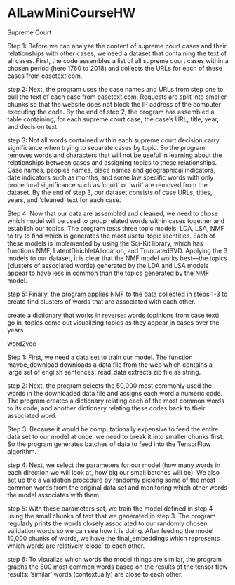 # AILawMiniCourseHW
Supreme Court

Step 1:
Before we can analyze the content of supreme court cases and their relationships with other cases, we need a dataset that containing the text of all cases.
First, the code assembles a list of all supreme court cases within a chosen period (here 1760 to 2018) and collects the URLs for each of these cases from casetext.com.

step 2:
Next, the program uses the case names and URLs from step one to pull the text of each case from casetext.com. Requests are split into smaller chunks so that the website does not block the IP address of the computer executing the code. By the end of step 2, the program has assembled a table containing, for each supreme court case, the case’s URL, title, year, and decision text.

step 3:
Not all words contained within each supreme court decision carry significance when trying to separate cases by topic. So the program removes words and characters that will not be useful in learning about the relationships between cases and assigning topics to these relationships.  Case names, peoples names, place names and geographical indicators, date indicators such as months, and some law specific words with only procedural significance such as ‘court’ or ‘writ’ are removed from the dataset.
By the end of step 3, our dataset consists of case URLs, titles, years, and ‘cleaned’ text for each case.

Step 4:
Now that our data are assembled and cleaned, we need to chose which model will be used to group related words within cases together and establish our topics.
The program tests three topic models: LDA, LSA, NMF to try to find which is generates the most useful topic identities. Each of these models is implemented by using the Sci-Kit library, which has functions NMF, LatentDirichletAllocation, and TruncatedSVD.
Applying the 3 models to our dataset, it is clear that the NMF model works best—the topics (clusters of associated words) generated by the LDA and LSA models appear to have less in common than the topics generated by the NMF model.

step 5:
Finally, the program applies NMF to the data collected in steps 1-3 to create find clusters of words that are associated with each other.

 
create a dictionary that works in reverse: words (opinions from case text) go in, topics come out
visualizing topics as they appear in cases over the years


word2vec

Step 1:
First, we need a data set to train our model. The function maybe_download downloads a data file from the web which contains a large set of english sentences. read_data extracts zip file as string.

step 2:
Next, the program selects the 50,000 most commonly used the words in the downloaded data file and assigns each word a numeric code. The program creates a dictionary relating each of the most common words to its code, and another dictionary relating these codes back to their associated word.

Step 3: 
Because it would be computationally expensive to feed the entire data set to our model at once, we need to break it into smaller chunks first.
So the program generates batches of data to feed into the TensorFlow algorithm.

step 4:
Next, we select the parameters for our model (how many words in each direction we will look at, how big our small batches will be). We also set up the a validation procedure by randomly picking some of the most common words from the original data set and monitoring which other words the model associates with them.

step 5:
With these parameters set, we train the model defined in step 4 using the small chunks of text that we generated in step 3. The program regularly prints the words closely associated to our randomly chosen validation words so we can see how it is doing. After feeding the model 10,000 chunks of words, we have the final_embeddings which represents which words are relatively ‘close’ to each other.

step 6:
To visualize which words the model things are similar, the program graphs the 500 most common words based on the results of the tensor flow results: ’similar’ words (contextually) are close to each other.




